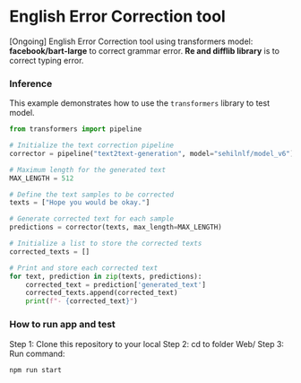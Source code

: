 # English Error Correction tool
[Ongoing]
English Error Correction tool using transformers model: **facebook/bart-large** to correct grammar error. **Re and difflib library** is to correct typing error.


### Inference

This example demonstrates how to use the `transformers` library to test model.

```python
from transformers import pipeline

# Initialize the text correction pipeline
corrector = pipeline("text2text-generation", model="sehilnlf/model_v6")

# Maximum length for the generated text
MAX_LENGTH = 512

# Define the text samples to be corrected
texts = ["Hope you would be okay."]

# Generate corrected text for each sample
predictions = corrector(texts, max_length=MAX_LENGTH)

# Initialize a list to store the corrected texts
corrected_texts = []

# Print and store each corrected text
for text, prediction in zip(texts, predictions):
    corrected_text = prediction['generated_text']
    corrected_texts.append(corrected_text)
    print(f"- {corrected_text}")
```

### How to run app and test
Step 1: Clone this repository to your local
Step 2: cd to folder Web/
Step 3: Run command: 
```javascript
npm run start
```
